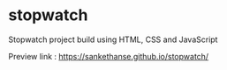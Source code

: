 # stopwatch
Stopwatch project build using HTML, CSS and JavaScript

Preview link : https://sankethanse.github.io/stopwatch/
